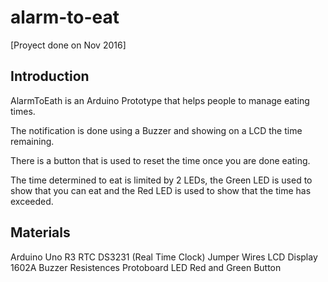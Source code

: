 # alarm-to-eat
[Proyect done on Nov 2016]

## Introduction

AlarmToEath is an Arduino Prototype that helps people to manage eating times.

The notification is done using a Buzzer and showing on a LCD the time remaining.

There is a button that is used to reset the time once you are done eating.

The time determined to eat is limited by 2 LEDs, the Green LED is used to show that you can eat and the Red LED is used to show that the time has exceeded.

## Materials

Arduino Uno R3
RTC DS3231 (Real Time Clock)
Jumper Wires
LCD Display 1602A
Buzzer
Resistences
Protoboard
LED Red and Green
Button

